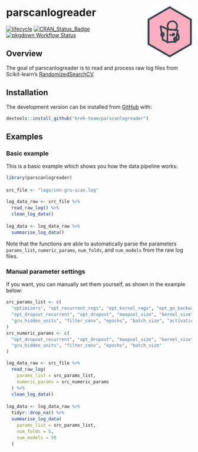
# parscanlogreader <img src="man/figures/logo.png" align="right" width="120"/>

<!-- badges: start -->

[![lifecycle](https://img.shields.io/badge/lifecycle-maturing-blue.svg)](https://www.tidyverse.org/lifecycle/#maturing)
[![CRAN\_Status\_Badge](https://www.r-pkg.org/badges/version/parscanlogreader)](https://cran.r-project.org/package=parscanlogreader)
[![pkgdown Workflow
Status](https://github.com/kreh-team/parscanlogreader/workflows/pkgdown/badge.svg)](https://kreh-team.github.io/parscanlogreader/)
<!-- badges: end -->

## Overview

The goal of parscanlogreader is to read and process raw log files from
Scikit-learn’s
[RandomizedSearchCV](https://scikit-learn.org/stable/modules/generated/sklearn.model_selection.RandomizedSearchCV.html).

## Installation

<!-- You can install the released version of parscanlogreader from [CRAN](https://CRAN.R-project.org) with: -->

<!-- ``` r -->

<!-- install.packages("parscanlogreader") -->

<!-- ``` -->

<!-- And  -->

The development version can be installed from
[GitHub](https://github.com/) with:

``` r
devtools::install_github("kreh-team/parscanlogreader")
```

## Examples

### Basic example

This is a basic example which shows you how the data pipeline works:

``` r
library(parscanlogreader)

src_file <- "logs/cnn-gru-scan.log"
```

``` r
log_data_raw <- src_file %>%
  read_raw_log() %>% 
  clean_log_data()

log_data <- log_data_raw %>%
  summarise_log_data()
```

Note that the functions are able to automatically parse the parameters
`params_list`, `numeric_params`, `num_folds`, and `num_models` from the
raw log files.

### Manual parameter settings

If you want, you can manually set them yourself, as shown in the example
below:

``` r
src_params_list <- c(
  "optimizers", "opt_recurrent_regs", "opt_kernel_regs", "opt_go_backwards",
  "opt_dropout_recurrent", "opt_dropout", "maxpool_size", "kernel_size",
  "gru_hidden_units", "filter_conv", "epochs", "batch_size", "activation_conv"
)
src_numeric_params <- c(
  "opt_dropout_recurrent", "opt_dropout", "maxpool_size", "kernel_size",
  "gru_hidden_units", "filter_conv", "epochs", "batch_size"
)
```

``` r
log_data_raw <- src_file %>%
  read_raw_log(
    params_list = src_params_list, 
    numeric_params = src_numeric_params
  ) %>%
  clean_log_data()

log_data <- log_data_raw %>%
  tidyr::drop_na() %>%
  summarise_log_data(
    params_list = src_params_list,
    num_folds = 5, 
    num_models = 50
  )
```
